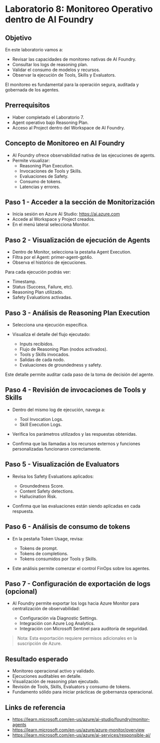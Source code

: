 # Laboratorio 8: Monitoreo Operativo dentro de AI Foundry

## Objetivo

En este laboratorio vamos a:

- Revisar las capacidades de monitoreo nativas de AI Foundry.
- Consultar los logs de reasoning plan.
- Validar el consumo de modelos y recursos.
- Observar la ejecución de Tools, Skills y Evaluators.

El monitoreo es fundamental para la operación segura, auditada y gobernada de los agentes.

## Prerrequisitos

- Haber completado el Laboratorio 7.
- Agent operativo bajo Reasoning Plan.
- Acceso al Project dentro del Workspace de AI Foundry.

## Concepto de Monitoreo en AI Foundry

- AI Foundry ofrece observabilidad nativa de las ejecuciones de agents.
- Permite visualizar:
  - Reasoning Plan Execution.
  - Invocaciones de Tools y Skills.
  - Evaluaciones de Safety.
  - Consumo de tokens.
  - Latencias y errores.

## Paso 1 - Acceder a la sección de Monitorización

- Inicia sesión en Azure AI Studio: https://ai.azure.com
- Accede al Workspace y Project creados.
- En el menú lateral selecciona Monitor.

## Paso 2 - Visualización de ejecución de Agents

- Dentro de Monitor, selecciona la pestaña Agent Execution.
- Filtra por el Agent: primer-agent-gpt4o.
- Observa el histórico de ejecuciones.

Para cada ejecución podrás ver:

- Timestamp.
- Status (Success, Failure, etc).
- Reasoning Plan utilizado.
- Safety Evaluations activadas.

## Paso 3 - Análisis de Reasoning Plan Execution

- Selecciona una ejecución específica.
- Visualiza el detalle del flujo ejecutado:

  - Inputs recibidos.
  - Flujo de Reasoning Plan (nodos activados).
  - Tools y Skills invocados.
  - Salidas de cada nodo.
  - Evaluaciones de groundedness y safety.

Este detalle permite auditar cada paso de la toma de decisión del agente.

## Paso 4 - Revisión de invocaciones de Tools y Skills

- Dentro del mismo log de ejecución, navega a:

  - Tool Invocation Logs.
  - Skill Execution Logs.

- Verifica los parámetros utilizados y las respuestas obtenidas.
- Confirma que las llamadas a los recursos externos y funciones personalizadas funcionaron correctamente.

## Paso 5 - Visualización de Evaluators

- Revisa los Safety Evaluations aplicados:

  - Groundedness Score.
  - Content Safety detections.
  - Hallucination Risk.

- Confirma que las evaluaciones están siendo aplicadas en cada respuesta.

## Paso 6 - Análisis de consumo de tokens

- En la pestaña Token Usage, revisa:

  - Tokens de prompt.
  - Tokens de completions.
  - Tokens consumidos por Tools y Skills.

- Este análisis permite comenzar el control FinOps sobre los agentes.

## Paso 7 - Configuración de exportación de logs (opcional)

- AI Foundry permite exportar los logs hacia Azure Monitor para centralización de observabilidad:

  - Configuración vía Diagnostic Settings.
  - Integración con Azure Log Analytics.
  - Integración con Microsoft Sentinel para auditoría de seguridad.

> Nota: Esta exportación requiere permisos adicionales en la suscripción de Azure.

## Resultado esperado

- Monitoreo operacional activo y validado.
- Ejecuciones auditables en detalle.
- Visualización de reasoning plan ejecutado.
- Revisión de Tools, Skills, Evaluators y consumo de tokens.
- Fundamento sólido para iniciar prácticas de gobernanza operacional.

## Links de referencia

- https://learn.microsoft.com/en-us/azure/ai-studio/foundry/monitor-agents
- https://learn.microsoft.com/en-us/azure/azure-monitor/overview
- https://learn.microsoft.com/en-us/azure/ai-services/responsible-ai/
